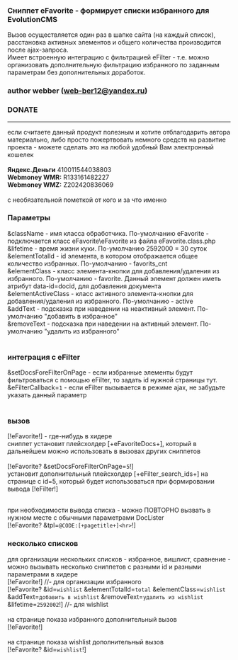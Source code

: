### Сниппет eFavorite - формирует списки избранного для EvolutionCMS
Вызов осуществляется один раз в шапке сайта (на каждый список), расстановка активных элементов и общего количества производится после ajax-запроса.<br>
Имеет встроенную интеграцию с фильтрацией eFilter - т.е. можно организовать дополнительную фильтрацию избранного по заданным параметрам без дополнительных доработок.<br>

### author webber (web-ber12@yandex.ru)

### DONATE
---------
если считаете данный продукт полезным и хотите отблагодарить автора материально,
либо просто пожертвовать немного средств на развитие проекта - 
можете сделать это на любой удобный Вам электронный кошелек<br><br>
<strong>Яндекс.Деньги</strong> 410011544038803<br>
<strong>Webmoney WMR:</strong> R133161482227<br>
<strong>Webmoney WMZ:</strong> Z202420836069<br><br>
с необязательной пометкой от кого и за что именно

### Параметры
&className - имя класса обработчика. По-умолчанию eFavorite - подключается класс eFavorite\eFavorite из файла eFavorite.class.php<br>
&lifetime - время жизни куки. По-умолчанию 2592000 = 30 суток<br>
&elementTotalId - id элемента, в котором отображается общее количество избранных. По-умолчанию - favorits_cnt<br>
&elementClass - класс элемента-кнопки для добавления/удаления из избранного. По-умолчанию - favorite. Данный элемент должен иметь атрибут data-id=docid, для добавления документа<br>
&elementActiveClass - класс активного элемента-кнопки для добавления/удаления из избранного. По-умолчанию - active<br>
&addText - подсказка при наведении на неактивный элемент. По-умолчанию "добавить в избранное"<br>
&removeText - подсказка при наведении на активный элемент. По-умолчанию "удалить из избранного"<br>
<br>

### интеграция с eFilter
&setDocsForeFilterOnPage - если избранные элементы будут фильтроваться с помощью eFilter, то задать id нужной страницы тут.<br>
&eFilterCallback=`1` - если eFilter вызывается в режиме ajax, не забудьте указать данный параметр<br>
<br>

### вызов
[!eFavorite!] - где-нибудь в хидере<br>
сниппет установит плейсхолдер [+eFavoriteDocs+], который в дальнейшем можно использовать в вызовах других сниппетов<br><br>
[!eFavorite? &setDocsForeFilterOnPage=`5`!]<br>
установит дополнительный плейсхолдер [+eFilter_search_ids+] на странице с id=5, который будет использоваться при формировании вывода [!eFilter!]<br><br>

при необходимости вывода списка - можно ПОВТОРНО вызвать в нужном месте с обычными параметрами DocLister<br>
[!eFavorite? &tpl=`@CODE:[+pagetitle+]<hr>`!]<br>

### несколько списков
для организации нескольких списков - избранное, вишлист, сравнение - можно вызывать несколько сниппетов с разными id и разными параметрами
в хидере<br>
[!eFavorite!] //- для организации избранного<br>
[!eFavorite? &id=`wishlist` &elementTotalId=`total` &elementClass=`wishlist` &addText=`добавить в wishlist` &removeText=`удалить из wishlist` &lifetime=`2592002`!] //- для wishlist<br>
<br>
на странице показа избранного дополнительный вызов<br>
[!eFavorite!]<br>
<br>
на странице показа wishlist дополнительный вызов<br>
[!eFavorite? &id=`wishlist`!]<br>